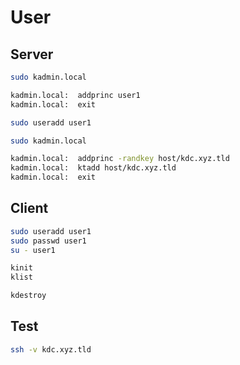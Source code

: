 # User

## Server

```sh
sudo kadmin.local

kadmin.local:  addprinc user1
kadmin.local:  exit
```

```sh
sudo useradd user1
```

```sh
sudo kadmin.local

kadmin.local:  addprinc -randkey host/kdc.xyz.tld
kadmin.local:  ktadd host/kdc.xyz.tld
kadmin.local:  exit
```

## Client

```sh
sudo useradd user1
sudo passwd user1
su - user1
```

```sh
kinit
klist
```

```sh
kdestroy
```

## Test

```sh
ssh -v kdc.xyz.tld
```
